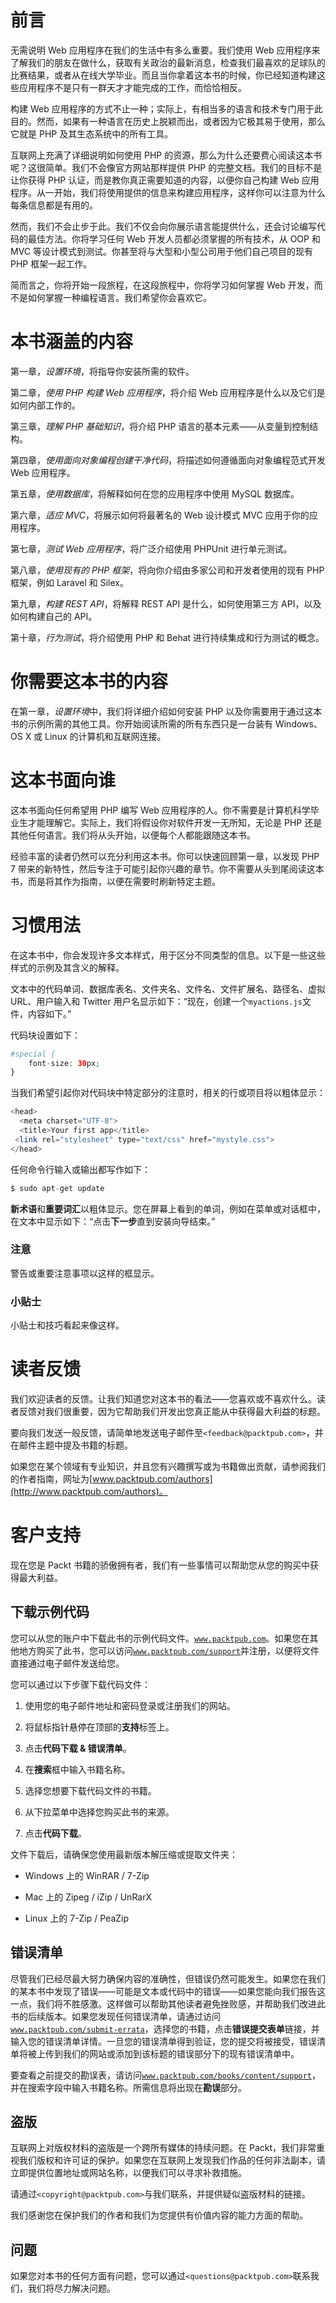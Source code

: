 # 前言

无需说明 Web 应用程序在我们的生活中有多么重要。我们使用 Web 应用程序来了解我们的朋友在做什么，获取有关政治的最新消息，检查我们最喜欢的足球队的比赛结果，或者从在线大学毕业。而且当你拿着这本书的时候，你已经知道构建这些应用程序不是只有一群天才才能完成的工作，而恰恰相反。

构建 Web 应用程序的方式不止一种；实际上，有相当多的语言和技术专门用于此目的。然而，如果有一种语言在历史上脱颖而出，或者因为它极其易于使用，那么它就是 PHP 及其生态系统中的所有工具。

互联网上充满了详细说明如何使用 PHP 的资源，那么为什么还要费心阅读这本书呢？这很简单。我们不会像官方网站那样提供 PHP 的完整文档。我们的目标不是让你获得 PHP 认证，而是教你真正需要知道的内容，以便你自己构建 Web 应用程序。从一开始，我们将使用提供的信息来构建应用程序，这样你可以注意为什么每条信息都是有用的。

然而，我们不会止步于此。我们不仅会向你展示语言能提供什么，还会讨论编写代码的最佳方法。你将学习任何 Web 开发人员都必须掌握的所有技术，从 OOP 和 MVC 等设计模式到测试。你甚至将与大型和小型公司用于他们自己项目的现有 PHP 框架一起工作。

简而言之，你将开始一段旅程，在这段旅程中，你将学习如何掌握 Web 开发，而不是如何掌握一种编程语言。我们希望你会喜欢它。

# 本书涵盖的内容

第一章，*设置环境*，将指导你安装所需的软件。

第二章，*使用 PHP 构建 Web 应用程序*，将介绍 Web 应用程序是什么以及它们是如何内部工作的。

第三章，*理解 PHP 基础知识*，将介绍 PHP 语言的基本元素——从变量到控制结构。

第四章，*使用面向对象编程创建干净代码*，将描述如何遵循面向对象编程范式开发 Web 应用程序。

第五章，*使用数据库*，将解释如何在您的应用程序中使用 MySQL 数据库。

第六章，*适应 MVC*，将展示如何将最著名的 Web 设计模式 MVC 应用于你的应用程序。

第七章，*测试 Web 应用程序*，将广泛介绍使用 PHPUnit 进行单元测试。

第八章，*使用现有的 PHP 框架*，将向你介绍由多家公司和开发者使用的现有 PHP 框架，例如 Laravel 和 Silex。

第九章，*构建 REST API*，将解释 REST API 是什么，如何使用第三方 API，以及如何构建自己的 API。

第十章，*行为测试*，将介绍使用 PHP 和 Behat 进行持续集成和行为测试的概念。

# 你需要这本书的内容

在第一章，*设置环境*中，我们将详细介绍如何安装 PHP 以及你需要用于通过这本书的示例所需的其他工具。你开始阅读所需的所有东西只是一台装有 Windows、OS X 或 Linux 的计算机和互联网连接。

# 这本书面向谁

这本书面向任何希望用 PHP 编写 Web 应用程序的人。你不需要是计算机科学毕业生才能理解它。实际上，我们将假设你对软件开发一无所知，无论是 PHP 还是其他任何语言。我们将从头开始，以便每个人都能跟随这本书。

经验丰富的读者仍然可以充分利用这本书。你可以快速回顾第一章，以发现 PHP 7 带来的新特性，然后专注于可能引起你兴趣的章节。你不需要从头到尾阅读这本书，而是将其作为指南，以便在需要时刷新特定主题。

# 习惯用法

在这本书中，你会发现许多文本样式，用于区分不同类型的信息。以下是一些这些样式的示例及其含义的解释。

文本中的代码单词、数据库表名、文件夹名、文件名、文件扩展名、路径名、虚拟 URL、用户输入和 Twitter 用户名显示如下：“现在，创建一个`myactions.js`文件，内容如下。”

代码块设置如下：

```php
#special {
    font-size: 30px;
}
```

当我们希望引起你对代码块中特定部分的注意时，相关的行或项目将以粗体显示：

```php
<head>
  <meta charset="UTF-8">
  <title>Your first app</title>
 <link rel="stylesheet" type="text/css" href="mystyle.css">
</head>
```

任何命令行输入或输出都写作如下：

```php
$ sudo apt-get update

```

**新术语**和**重要词汇**以粗体显示。您在屏幕上看到的单词，例如在菜单或对话框中，在文本中显示如下：“点击**下一步**直到安装向导结束。”

### 注意

警告或重要注意事项以这样的框显示。

### 小贴士

小贴士和技巧看起来像这样。

# 读者反馈

我们欢迎读者的反馈。让我们知道您对这本书的看法——您喜欢或不喜欢什么。读者反馈对我们很重要，因为它帮助我们开发出您真正能从中获得最大利益的标题。

要向我们发送一般反馈，请简单地发送电子邮件至`<feedback@packtpub.com>`，并在邮件主题中提及书籍的标题。

如果您在某个领域有专业知识，并且您有兴趣撰写或为书籍做出贡献，请参阅我们的作者指南，网址为[www.packtpub.com/authors](http://www.packtpub.com/authors)。

# 客户支持

现在您是 Packt 书籍的骄傲拥有者，我们有一些事情可以帮助您从您的购买中获得最大利益。

## 下载示例代码

您可以从您的账户中下载此书的示例代码文件。[`www.packtpub.com`](http://www.packtpub.com)。如果您在其他地方购买了此书，您可以访问[`www.packtpub.com/support`](http://www.packtpub.com/support)并注册，以便将文件直接通过电子邮件发送给您。

您可以通过以下步骤下载代码文件：

1.  使用您的电子邮件地址和密码登录或注册我们的网站。

1.  将鼠标指针悬停在顶部的**支持**标签上。

1.  点击**代码下载 & 错误清单**。

1.  在**搜索**框中输入书籍名称。

1.  选择您想要下载代码文件的书籍。

1.  从下拉菜单中选择您购买此书的来源。

1.  点击**代码下载**。

文件下载后，请确保您使用最新版本解压缩或提取文件夹：

+   Windows 上的 WinRAR / 7-Zip

+   Mac 上的 Zipeg / iZip / UnRarX

+   Linux 上的 7-Zip / PeaZip

## 错误清单

尽管我们已经尽最大努力确保内容的准确性，但错误仍然可能发生。如果您在我们的某本书中发现了错误——可能是文本或代码中的错误——如果您能向我们报告这一点，我们将不胜感激。这样做可以帮助其他读者避免挫败感，并帮助我们改进此书的后续版本。如果您发现任何错误清单，请通过访问[`www.packtpub.com/submit-errata`](http://www.packtpub.com/submit-errata)，选择您的书籍，点击**错误提交表单**链接，并输入您的错误清单详情。一旦您的错误清单得到验证，您的提交将被接受，错误清单将被上传到我们的网站或添加到该标题的错误部分下的现有错误清单中。

要查看之前提交的勘误表，请访问[`www.packtpub.com/books/content/support`](https://www.packtpub.com/books/content/support)，并在搜索字段中输入书籍名称。所需信息将出现在**勘误**部分。

## 盗版

互联网上对版权材料的盗版是一个跨所有媒体的持续问题。在 Packt，我们非常重视我们版权和许可证的保护。如果您在互联网上发现我们作品的任何非法副本，请立即提供位置地址或网站名称，以便我们可以寻求补救措施。

请通过`<copyright@packtpub.com>`与我们联系，并提供疑似盗版材料的链接。

我们感谢您在保护我们的作者和我们为您提供有价值内容的能力方面的帮助。

## 问题

如果您对本书的任何方面有问题，您可以通过`<questions@packtpub.com>`联系我们，我们将尽力解决问题。
